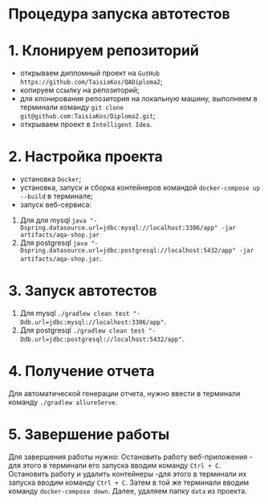 # Процедура запуска автотестов
# 1. Клонируем репозиторий
- открываем дипломный проект на `GutHub` `https://github.com/TaisiaKos/QADiploma2`;
- копируем ссылку на репозиторий;
- для клонирования репозитория на локальную машину, выполняем в терминали команду `git clone git@github.com:TaisiaKos/Diploma2.git`;
- открываем проект в `Intelligent Idea`.

# 2. Настройка проекта
- установка `Docker`;
- установка, запуск и сборка контейнеров командой `docker-compose up --build` в терминале;
- запуск веб-сервиса:
1. Для для mysql `java "-Dspring.datasource.url=jdbc:mysql://localhost:3306/app" -jar artifacts/aqa-shop.jar`
1. Для postgresql
`java "-Dspring.datasource.url=jdbc:postgresql://localhost:5432/app" -jar artifacts/aqa-shop.jar`.

# 3. Запуск автотестов
1. Для mysql `./gradlew clean test "-Ddb.url=jdbc:mysql://localhost:3306/app"`.
1. Для postgresql
`./gradlew clean test "-Ddb.url=jdbc:postgresql://localhost:5432/app"`.

# 4. Получение отчета
Для автоматической генерации отчета, нужно ввести в терминали команду `./gradlew allureServe`.

# 5. Завершение работы
Для завершения работы нужно:
Остановить работу веб-приложения - для этого в терминали его запуска вводим команду `Ctrl + C`.
Остановить работу и удалить контейнеры -для этого в терминали их запуска вводим команду `Ctrl + C`. Затем в той же терминали вводим команду `docker-compose down`. Далее, удаляем папку `data` из проекта.